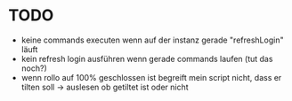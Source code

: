 # TODO

- keine commands executen wenn auf der instanz gerade "refreshLogin" läuft
- kein refresh login ausführen wenn gerade commands laufen (tut das noch?)
- wenn rollo auf 100% geschlossen ist begreift mein script nicht, dass er tilten soll -> auslesen ob getiltet ist oder nicht
